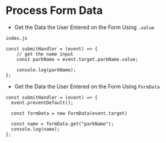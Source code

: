 # Process Form Data

* Get the Data the User Entered on the Form Using `.value`

`index.js`

```
const submitHandler = (event) => {
    // get the name input
    const parkName = event.target.parkName.value;

    console.log(parkName);
};
```
* Get the Data the User Entered on the Form Using `FormData`
```
const submitHandler = (event) => {
  event.preventDefault();

  const formData = new FormData(event.target)
  
  const name = formData.get("parkName");
  console.log(name);
};
```